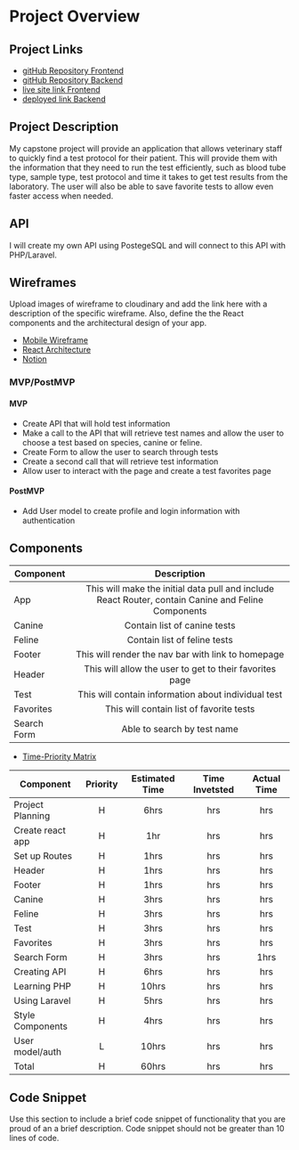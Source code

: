 # Project Overview

## Project Links

- [gitHub Repository Frontend](https://github.com/monicamclaughlan/vetTest)
- [gitHub Repository Backend]()
- [live site link Frontend]()
- [deployed link Backend]()

## Project Description

My capstone project will provide an application that allows veterinary staff to quickly find a test protocol for their patient.  This will provide them with the information that they need to run the test efficiently, such as blood tube type, sample type, test protocol and time it takes to get test results from the laboratory.  The user will also be able to save favorite tests to allow even faster access when needed.  

## API

I will create my own API using PostegeSQL and will connect to this API with PHP/Laravel.


## Wireframes

Upload images of wireframe to cloudinary and add the link here with a description of the specific wireframe. Also, define the the React components and the architectural design of your app.

- [Mobile Wireframe](https://www.figma.com/file/xGK6RSM7KjqxYdO2cHWhZG/vetTest?node-id=0%3A1)
- [React Architecture](https://www.figma.com/file/uN1LaNW7B8lpvgy3dTHAtb/React-vetTest?node-id=0%3A1)
- [Notion](https://www.notion.so/GA-Unit-4-Capstone-71f6f291ac024ab7996ee096268d97e1)

### MVP/PostMVP 

#### MVP 

- Create API that will hold test information
- Make a call to the API that will retrieve test names and allow the user to choose a test based on species, canine or feline.  
- Create Form to allow the user to search through tests
- Create a second call that will retrieve test information
- Allow user to interact with the page and create a test favorites page

#### PostMVP 

- Add User model to create profile and login information with authentication

## Components


| Component |                          Description                          |
| --------- | :-----------------------------------------------------------: |
| App       | This will make the initial data pull and include React Router, contain Canine and Feline Components |
| Canine    |          Contain list of canine tests                         |
| Feline    |          Contain list of feline tests                         |
| Footer    |          This will render the nav bar with link to homepage   |
| Header    |          This will allow the user to get to their favorites page  |
| Test      |          This will contain information about individual test  |
| Favorites |          This will contain list of favorite tests             |
|Search Form|          Able to search by test name                          |


- [Time-Priority Matrix](https://docs.google.com/spreadsheets/d/16aDWGDzB2D1AZdw1CxAAtfeCEYMYQ9sKih-R3A2aB9c/edit#gid=417043777)

| Component        | Priority | Estimated Time | Time Invetsted | Actual Time |
| ---------------- | :------: | :------------: | :------------: | :---------: |
| Project Planning |    H     |      6hrs      |     hrs        |      hrs    |
| Create react app |    H     |      1hr       |     hrs        |      hrs    |
| Set up Routes    |    H     |      1hrs      |     hrs        |      hrs    |
| Header           |    H     |      1hrs      |     hrs        |      hrs    |
| Footer           |    H     |      1hrs      |     hrs        |      hrs    |
| Canine           |    H     |      3hrs      |     hrs        |   hrs       |
| Feline           |    H     |      3hrs      |     hrs        |   hrs       |
| Test             |    H     |      3hrs      |     hrs        |   hrs       |
| Favorites        |    H     |      3hrs      |     hrs        |   hrs       |
| Search Form      |    H     |      3hrs      |     hrs        |   1hrs      |
| Creating API     |    H     |      6hrs      |     hrs        |   hrs       |
| Learning PHP     |    H     |      10hrs     |     hrs        |   hrs       | 
| Using Laravel    |    H     |      5hrs      |     hrs        |   hrs       |
| Style Components |    H     |      4hrs      |     hrs        |     hrs     |
| User model/auth  |    L     |      10hrs     |     hrs        |    hrs      |
| Total            |    H     |      60hrs     |     hrs        |    hrs      |



## Code Snippet

Use this section to include a brief code snippet of functionality that you are proud of an a brief description. Code snippet should not be greater than 10 lines of code.



